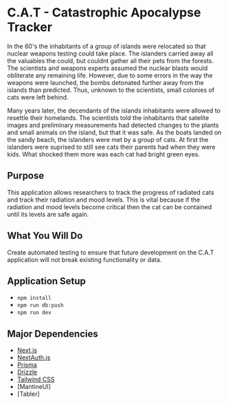 # C.A.T - Catastrophic Apocalypse Tracker
In the 60's the inhabitants of a group of islands were relocated so that nuclear weapons testing could take place. The islanders carried away all the valuables the could, but couldnt gather all their pets from the forests. The scientists and weapons experts assumed the nuclear blasts would obliterate any remaining life. However, due to some errors in the way the weapons were launched, the bombs detonated further away from the islands than predicted. Thus, unknown to the scientists, small colonies of cats were left behind. 

Many years later, the decendants of the islands inhabitants were allowed to resettle their homelands. The scientists told the inhabitants that satelite images and preliminary measurements had detected changes to the plants and small animals on the island, but that it was safe. As the boats landed on the sandy beach, the islanders were met by a group of cats. At first the islanders were suprised to still see cats their parents had when they were kids. What shocked them more was each cat had bright green eyes. 

## Purpose
This application allows researchers to track the progress of radiated cats and track their radiation and mood levels. 
This is vital because if the radiation and mood levels become critical then the cat can be contained until its levels are safe again. 

## What You Will Do
Create automated testing to ensure that future development on the C.A.T application will not break existing functionality or data.

## Application Setup
- `npm install`
- `npm run db:push`
- `npm run dev`

## Major Dependencies
- [Next.js](https://nextjs.org)
- [NextAuth.js](https://next-auth.js.org)
- [Prisma](https://prisma.io)
- [Drizzle](https://orm.drizzle.team)
- [Tailwind CSS](https://tailwindcss.com)
- [MantineUI]
- [Tabler]

